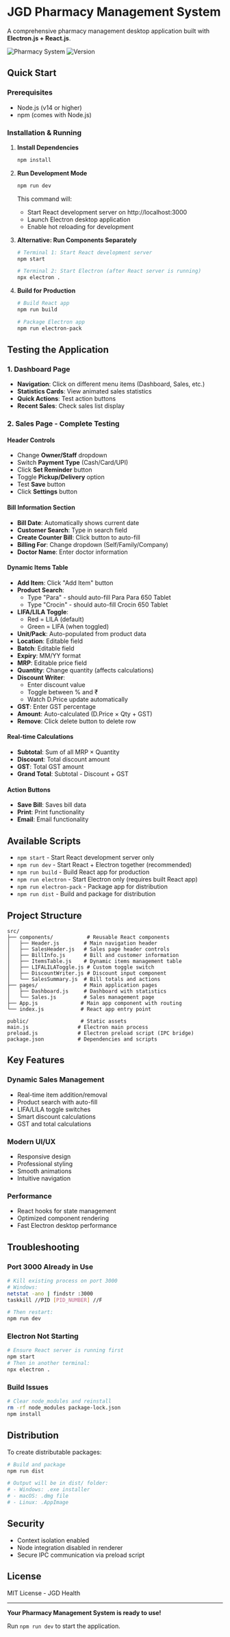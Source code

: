 # JGD Pharmacy Management System

A comprehensive pharmacy management desktop application built with **Electron.js + React.js**.

![Pharmacy System](https://img.shields.io/badge/Electron-React-blue)
![Version](https://img.shields.io/badge/version-1.0.0-green)

## Quick Start

### Prerequisites
- Node.js (v14 or higher)
- npm (comes with Node.js)

### Installation & Running

1. **Install Dependencies**
   ```bash
   npm install
   ```

2. **Run Development Mode**
   ```bash
   npm run dev
   ```
   This command will:
   - Start React development server on http://localhost:3000
   - Launch Electron desktop application
   - Enable hot reloading for development

3. **Alternative: Run Components Separately**
   ```bash
   # Terminal 1: Start React development server
   npm start
   
   # Terminal 2: Start Electron (after React server is running)
   npx electron .
   ```

4. **Build for Production**
   ```bash
   # Build React app
   npm run build
   
   # Package Electron app
   npm run electron-pack
   ```

## Testing the Application

### 1. **Dashboard Page**
- **Navigation**: Click on different menu items (Dashboard, Sales, etc.)
- **Statistics Cards**: View animated sales statistics
- **Quick Actions**: Test action buttons
- **Recent Sales**: Check sales list display

### 2. **Sales Page - Complete Testing**

#### **Header Controls**
- Change **Owner/Staff** dropdown
- Switch **Payment Type** (Cash/Card/UPI)
- Click **Set Reminder** button
- Toggle **Pickup/Delivery** option
- Test **Save** button
- Click **Settings** button

#### **Bill Information Section**
- **Bill Date**: Automatically shows current date
- **Customer Search**: Type in search field
- **Create Counter Bill**: Click button to auto-fill
- **Billing For**: Change dropdown (Self/Family/Company)
- **Doctor Name**: Enter doctor information

#### **Dynamic Items Table**
- **Add Item**: Click "Add Item" button
- **Product Search**: 
  - Type "Para" - should auto-fill Para Para 650 Tablet
  - Type "Crocin" - should auto-fill Crocin 650 Tablet
- **LIFA/LILA Toggle**: 
  - Red = LILA (default)
  - Green = LIFA (when toggled)
- **Unit/Pack**: Auto-populated from product data
- **Location**: Editable field
- **Batch**: Editable field  
- **Expiry**: MM/YY format
- **MRP**: Editable price field
- **Quantity**: Change quantity (affects calculations)
- **Discount Writer**: 
  - Enter discount value
  - Toggle between % and ₹
  - Watch D.Price update automatically
- **GST**: Enter GST percentage
- **Amount**: Auto-calculated (D.Price × Qty + GST)
- **Remove**: Click delete button to delete row

#### **Real-time Calculations**
- **Subtotal**: Sum of all MRP × Quantity
- **Discount**: Total discount amount
- **GST**: Total GST amount
- **Grand Total**: Subtotal - Discount + GST

#### **Action Buttons**
- **Save Bill**: Saves bill data
- **Print**: Print functionality
- **Email**: Email functionality

## Available Scripts

- `npm start` - Start React development server only
- `npm run dev` - Start React + Electron together (recommended)
- `npm run build` - Build React app for production
- `npm run electron` - Start Electron only (requires built React app)
- `npm run electron-pack` - Package app for distribution
- `npm run dist` - Build and package for distribution

## Project Structure

```
src/
├── components/           # Reusable React components
│   ├── Header.js        # Main navigation header
│   ├── SalesHeader.js   # Sales page header controls
│   ├── BillInfo.js      # Bill and customer information
│   ├── ItemsTable.js    # Dynamic items management table
│   ├── LIFALILAToggle.js # Custom toggle switch
│   ├── DiscountWriter.js # Discount input component
│   └── SalesSummary.js  # Bill totals and actions
├── pages/               # Main application pages
│   ├── Dashboard.js     # Dashboard with statistics
│   └── Sales.js         # Sales management page
├── App.js              # Main app component with routing
└── index.js            # React app entry point

public/                 # Static assets
main.js                # Electron main process
preload.js             # Electron preload script (IPC bridge)
package.json           # Dependencies and scripts
```

## Key Features

### **Dynamic Sales Management**
- Real-time item addition/removal
- Product search with auto-fill
- LIFA/LILA toggle switches
- Smart discount calculations
- GST and total calculations

### **Modern UI/UX**
- Responsive design
- Professional styling
- Smooth animations
- Intuitive navigation

### **Performance**
- React hooks for state management
- Optimized component rendering
- Fast Electron desktop performance

## Troubleshooting

### Port 3000 Already in Use
```bash
# Kill existing process on port 3000
# Windows:
netstat -ano | findstr :3000
taskkill //PID [PID_NUMBER] //F

# Then restart:
npm run dev
```

### Electron Not Starting
```bash
# Ensure React server is running first
npm start
# Then in another terminal:
npx electron .
```

### Build Issues
```bash
# Clear node_modules and reinstall
rm -rf node_modules package-lock.json
npm install
```

## Distribution

To create distributable packages:

```bash
# Build and package
npm run dist

# Output will be in dist/ folder:
# - Windows: .exe installer
# - macOS: .dmg file
# - Linux: .AppImage
```

## Security

- Context isolation enabled
- Node integration disabled in renderer
- Secure IPC communication via preload script

## License

MIT License - JGD Health

---

**Your Pharmacy Management System is ready to use!**

Run `npm run dev` to start the application.